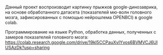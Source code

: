 Данный проект воспроизводит картинку прыжков google-динозаврика,
на основе обработанного датасета
(показателей мю-волн головного мозга, зафиксированных с помощью нейрошлема OPENBCI) в google colab.

Программирование на языке Python,
обработка данных, полученных с замеров показателей
головного мозга: https://colab.research.google.com/drive/19kI5CCPauXvIYvos6BVMVCJ6UlUSAzDk?usp=sharing


